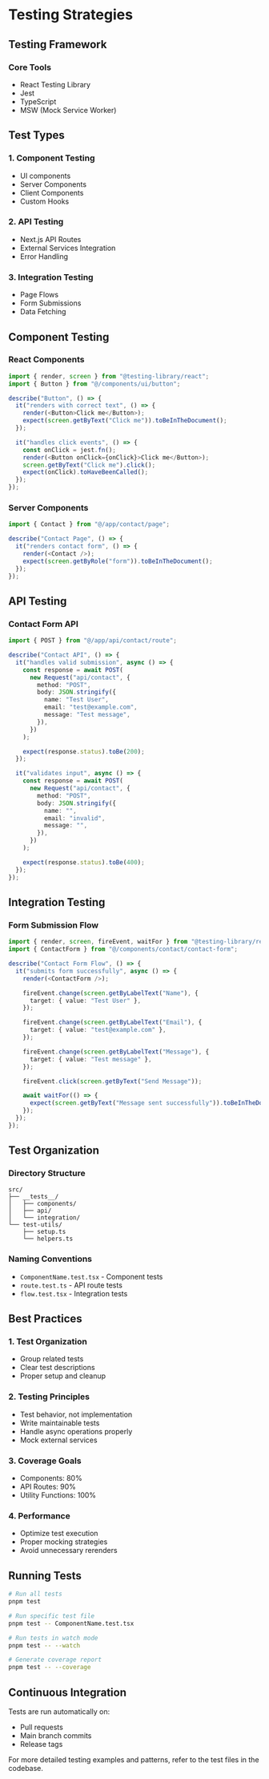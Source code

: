# Testing Strategies

## Testing Framework

### Core Tools

- React Testing Library
- Jest
- TypeScript
- MSW (Mock Service Worker)

## Test Types

### 1. Component Testing

- UI components
- Server Components
- Client Components
- Custom Hooks

### 2. API Testing

- Next.js API Routes
- External Services Integration
- Error Handling

### 3. Integration Testing

- Page Flows
- Form Submissions
- Data Fetching

## Component Testing

### React Components

```typescript
import { render, screen } from "@testing-library/react";
import { Button } from "@/components/ui/button";

describe("Button", () => {
  it("renders with correct text", () => {
    render(<Button>Click me</Button>);
    expect(screen.getByText("Click me")).toBeInTheDocument();
  });

  it("handles click events", () => {
    const onClick = jest.fn();
    render(<Button onClick={onClick}>Click me</Button>);
    screen.getByText("Click me").click();
    expect(onClick).toHaveBeenCalled();
  });
});
```

### Server Components

```typescript
import { Contact } from "@/app/contact/page";

describe("Contact Page", () => {
  it("renders contact form", () => {
    render(<Contact />);
    expect(screen.getByRole("form")).toBeInTheDocument();
  });
});
```

## API Testing

### Contact Form API

```typescript
import { POST } from "@/app/api/contact/route";

describe("Contact API", () => {
  it("handles valid submission", async () => {
    const response = await POST(
      new Request("api/contact", {
        method: "POST",
        body: JSON.stringify({
          name: "Test User",
          email: "test@example.com",
          message: "Test message",
        }),
      })
    );

    expect(response.status).toBe(200);
  });

  it("validates input", async () => {
    const response = await POST(
      new Request("api/contact", {
        method: "POST",
        body: JSON.stringify({
          name: "",
          email: "invalid",
          message: "",
        }),
      })
    );

    expect(response.status).toBe(400);
  });
});
```

## Integration Testing

### Form Submission Flow

```typescript
import { render, screen, fireEvent, waitFor } from "@testing-library/react";
import { ContactForm } from "@/components/contact/contact-form";

describe("Contact Form Flow", () => {
  it("submits form successfully", async () => {
    render(<ContactForm />);

    fireEvent.change(screen.getByLabelText("Name"), {
      target: { value: "Test User" },
    });

    fireEvent.change(screen.getByLabelText("Email"), {
      target: { value: "test@example.com" },
    });

    fireEvent.change(screen.getByLabelText("Message"), {
      target: { value: "Test message" },
    });

    fireEvent.click(screen.getByText("Send Message"));

    await waitFor(() => {
      expect(screen.getByText("Message sent successfully")).toBeInTheDocument();
    });
  });
});
```

## Test Organization

### Directory Structure

```text
src/
├── __tests__/
│   ├── components/
│   ├── api/
│   └── integration/
└── test-utils/
    ├── setup.ts
    └── helpers.ts
```

### Naming Conventions

- `ComponentName.test.tsx` - Component tests
- `route.test.ts` - API route tests
- `flow.test.tsx` - Integration tests

## Best Practices

### 1. Test Organization

- Group related tests
- Clear test descriptions
- Proper setup and cleanup

### 2. Testing Principles

- Test behavior, not implementation
- Write maintainable tests
- Handle async operations properly
- Mock external services

### 3. Coverage Goals

- Components: 80%
- API Routes: 90%
- Utility Functions: 100%

### 4. Performance

- Optimize test execution
- Proper mocking strategies
- Avoid unnecessary rerenders

## Running Tests

```bash
# Run all tests
pnpm test

# Run specific test file
pnpm test -- ComponentName.test.tsx

# Run tests in watch mode
pnpm test -- --watch

# Generate coverage report
pnpm test -- --coverage
```

## Continuous Integration

Tests are run automatically on:

- Pull requests
- Main branch commits
- Release tags

For more detailed testing examples and patterns, refer to the test files in the codebase.
